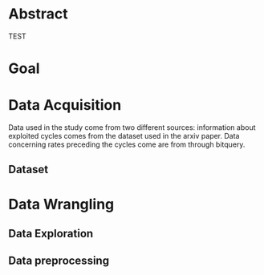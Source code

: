 # Abstract

TEST
# Goal



# Data Acquisition

Data used in the study come from two different sources: information about exploited cycles comes from the dataset used in the arxiv paper. Data concerning rates preceding the cycles come are from through bitquery.

## Dataset 



# Data Wrangling 
## Data Exploration



## Data preprocessing


